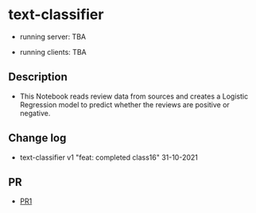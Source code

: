 
# text-classifier

- running server: TBA

- running clients: TBA

## Description

- This Notebook reads review data from sources and creates a Logistic Regression model to predict whether the reviews are positive or negative.

## Change log

- text-classifier v1 "feat: completed class16" 31-10-2021

## PR

- [PR1](https://github.com/Moha-AlHanbali/text-classifier/pull/1)
